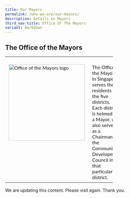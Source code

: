 ```yaml
---
title: Our Mayors
permalink: /who-we-are/our-mayors/
description: Details on Mayors
third_nav_title: Office Of The Mayors
variant: markdown
---
```

The Office of the Mayors
------------------------

<table style="box-sizing: inherit; font-family: Lato, sans-serif; border-collapse: collapse; border-spacing: 0px; width: 354px; border: medium;" border="0"><tbody style="box-sizing: inherit; font-family: Lato, sans-serif;"><tr style="box-sizing: inherit; font-family: Lato, sans-serif; border: medium;"><td style="box-sizing: inherit; font-family: Lato, sans-serif; padding: 0.5em 0.75em; text-align: left; vertical-align: top; border-style: solid solid none; border-color: rgb(214, 214, 214) rgb(214, 214, 214) currentcolor; border-image: none; border-width: 0px 0px medium;" colspan="2"></td></tr><tr style="box-sizing: inherit; font-family: Lato, sans-serif; border: medium;"><td style="box-sizing: inherit; font-family: Lato, sans-serif; padding: 0.5em 0.75em; text-align: left; vertical-align: top; border-style: none solid solid; border-color: currentcolor rgb(214, 214, 214) rgb(214, 214, 214); border-image: none; border-width: medium 0px 0px;" width="200px"><img style="box-sizing: inherit; font-family: Lato, sans-serif; max-width: 100%; height: auto; display: block; margin: auto; width: 250px; float: left;" alt="Office of the Mayors logo" src="https://www.cdc.gov.sg/images/Mayors/mayor-badge-final-01-min.jpg"></td><td style="box-sizing: inherit; font-family: Lato, sans-serif; padding: 0.5em 0.75em; text-align: left; vertical-align: top; border-style: none solid solid; border-color: currentcolor rgb(214, 214, 214) rgb(214, 214, 214); border-image: none; border-width: medium 0px 0px;">The Office of the Mayors in Singapore serves the residents in the five districts. Each district is helmed by a Mayor, who also serves as a Chairman of the Community Development Council in that particular district.</td></tr></tbody></table>



We are updating this content. Please visit again. Thank you.